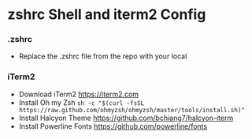 # zshrc Shell and iterm2 Config

### .zshrc
- Replace the .zshrc file from the repo with your local

### iTerm2
- Download iTerm2 https://iterm2.com
- Install Oh my Zsh 
`sh -c "$(curl -fsSL https://raw.github.com/ohmyzsh/ohmyzsh/master/tools/install.sh)"`
- Install Halcyon Theme https://github.com/bchiang7/halcyon-iterm
- Install Powerline Fonts https://github.com/powerline/fonts
